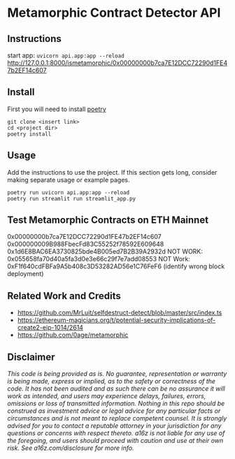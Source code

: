 # Metamorphic Contract Detector API

## Instructions

start app: ```uvicorn api.app:app --reload```
http://127.0.0.1:8000/ismetamorphic/0x00000000b7ca7E12DCC72290d1FE47b2EF14c607

## Install

First you will need to install [poetry](https://python-poetry.org/docs/)
```
git clone <insert link>
cd <project dir>
poetry install
```


## Usage

Add the instructions to use the project. If this section gets long, consider making separate usage or example pages.
```
poetry run uvicorn api.app:app --reload
poetry run streamlit run streamlit_app.py
```

## Test Metamorphic Contracts on ETH Mainnet

0x00000000b7ca7E12DCC72290d1FE47b2EF14c607
0x000000009B988FbecFd83C55252f78592E609648
0x1d6E8BAC6EA3730825bde4B005ed7B2B39A2932d
NOT WORK: 0x055658fa70d40a5fa3d0e3e66c29f7e7add08553
NOT Work: 0xF1f640cdFBFa9A5b408c3D53282AD56e1C76FeF6 (identify wrong block deployment)

## Related Work and Credits
- https://github.com/MrLuit/selfdestruct-detect/blob/master/src/index.ts
- https://ethereum-magicians.org/t/potential-security-implications-of-create2-eip-1014/2614
- https://github.com/0age/metamorphic


## Disclaimer
_This code is being provided as is. No guarantee, representation or warranty is being made, express or implied, as to the safety or correctness of the code. It has not been audited and as such there can be no assurance it will work as intended, and users may experience delays, failures, errors, omissions or loss of transmitted information. Nothing in this repo should be construed as investment advice or legal advice for any particular facts or circumstances and is not meant to replace competent counsel. It is strongly advised for you to contact a reputable attorney in your jurisdiction for any questions or concerns with respect thereto. a16z is not liable for any use of the foregoing, and users should proceed with caution and use at their own risk. See a16z.com/disclosure for more info._